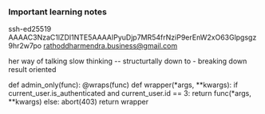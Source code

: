 ### Important learning notes

ssh-ed25519 AAAAC3NzaC1lZDI1NTE5AAAAIPyuDjp7MR54frNziP9erEnW2xO63Glpgsgz9hr2w7po rathoddharmendra.business@gmail.com

her way of talking
slow thinking -- structurtally down to - breaking down
result oriented

def admin_only(func):
    @wraps(func)
    def wrapper(*args, **kwargs):
        if current_user.is_authenticated and current_user.id == 3:
            return func(*args, **kwargs)
        else:
            abort(403)
    return wrapper